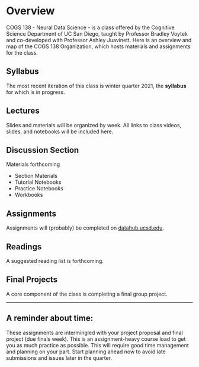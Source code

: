 # Overview

COGS 138 - Neural Data Science - is a class offered by the Cognitive Science Department of UC San Diego, taught by Professor Bradley Voytek and co-developed with Professor Ashley Juavinett. Here is an overview and map of the COGS 138 Organization, which hosts materials and assignments for the class.

## Syllabus 

The most recent iteration of this class is winter quarter 2021, the **syllabus** for which is in progress.


## Lectures

Slides and materials will be organized by week. All links to class videos, slides, and notebooks will be included here.

## Discussion Section

Materials forthcoming

* Section Materials
* Tutorial Notebooks
* Practice Notebooks
* Workbooks

## Assignments

Assignments will (probably) be completed on [datahub.ucsd.edu](http://datahub.ucsd.edu).

## Readings

A suggested reading list is forthcoming.

## Final Projects

A core component of the class is completing a final group project.

---

## A reminder about time: 

These assignments are intermingled with your project proposal and final project (due finals week). This is an assignment-heavy course load to get you as much practice as possible. This will require good time management and planning on your part. Start planning ahead now to avoid late submissions and issues later in the quarter.
